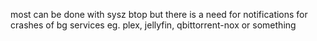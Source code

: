 most can be done with sysz btop
but there is a need for notifications for crashes of bg services
eg. plex, jellyfin, qbittorrent-nox or something
